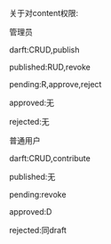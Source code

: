 关于对content权限:

管理员

darft:CRUD,publish

published:RUD,revoke

pending:R,approve,reject

approved:无

rejected:无



普通用户

darft:CRUD,contribute

published:无

pending:revoke

approved:D

rejected:同draft